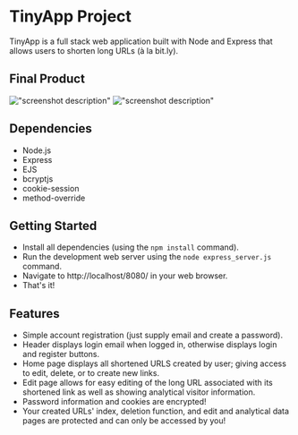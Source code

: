 # TinyApp Project

TinyApp is a full stack web application built with Node and Express that allows users to shorten long URLs (à la bit.ly). 

## Final Product

!["screenshot description"](#)
!["screenshot description"](#)

## Dependencies

- Node.js
- Express
- EJS
- bcryptjs
- cookie-session
- method-override

## Getting Started

- Install all dependencies (using the `npm install` command).
- Run the development web server using the `node express_server.js` command.
- Navigate to http://localhost/8080/ in your web browser.
- That's it!

## Features

- Simple account registration (just supply email and create a password).
- Header displays login email when logged in, otherwise displays login and register buttons.
- Home page displays all shortened URLS created by user; giving access to edit, delete, or to create new links.
- Edit page allows for easy editing of the long URL associated with its shortened link as well as showing analytical visitor information.
- Password information and cookies are encrypted!
- Your created URLs' index, deletion function, and edit and analytical data pages are protected and can only be accessed by you!